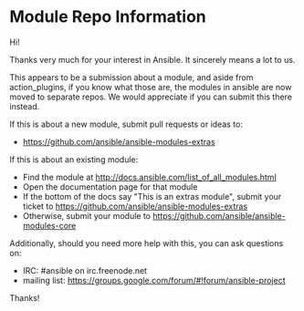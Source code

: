Module Repo Information
=======================

Hi!

Thanks very much for your interest in Ansible.  It sincerely means a lot to us. 

This appears to be a submission about a module, and aside from action_plugins, if you know what those are, the modules
in ansible are now moved to separate repos.  We would appreciate if you can submit this there instead.

If this is about a new module, submit pull requests or ideas to:

   * https://github.com/ansible/ansible-modules-extras

If this is about an existing module:

   * Find the module at http://docs.ansible.com/list_of_all_modules.html
   * Open the documentation page for that module
   * If the bottom of the docs say "This is an extras module", submit your ticket to https://github.com/ansible/ansible-modules-extras
   * Otherwise, submit your module to https://github.com/ansible/ansible-modules-core

Additionally, should you need more help with this, you can ask questions on:

   * IRC: #ansible on irc.freenode.net   
   * mailing list: https://groups.google.com/forum/#!forum/ansible-project

Thanks!



